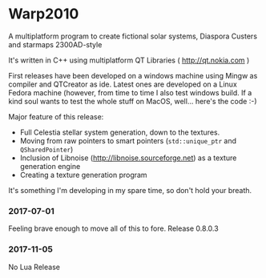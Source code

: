 Warp2010
========

A multiplatform program to create fictional solar systems, Diaspora Custers and starmaps 2300AD-style

It's written in C++ using multiplatform QT Libraries ( http://qt.nokia.com ) 

First releases have been developed on a windows machine using Mingw as compiler and QTCreator as ide. Latest ones are developed on a Linux Fedora machine (however, from time to time I also test windows build. If a kind soul wants to test the whole stuff on MacOS, well... here's the code :-) 

Major feature of this release:

* Full Celestia stellar system generation, down to the textures.
* Moving from raw pointers to smart pointers (`std::unique_ptr` and `QSharedPointer`)
* Inclusion of Libnoise (http://libnoise.sourceforge.net) as a texture generation engine
* Creating a texture generation program

It's something I'm developing in my spare time, so don't hold your breath. 

### 2017-07-01

Feeling brave enough to move all of this to fore. Release 0.8.0.3

### 2017-11-05

No Lua Release